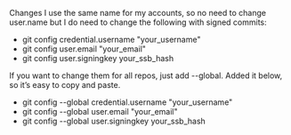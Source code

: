 Changes
I use the same name for my accounts, so no need to change user.name but I do need to change the following with signed commits:

- git config credential.username "your_username"
- git config user.email "your_email"
- git config user.signingkey your_ssb_hash

If you want to change them for all repos, just add --global. Added it below, so it’s easy to copy and paste.

- git config --global credential.username "your_username"
- git config --global user.email "your_email"
- git config --global user.signingkey your_ssb_hash
